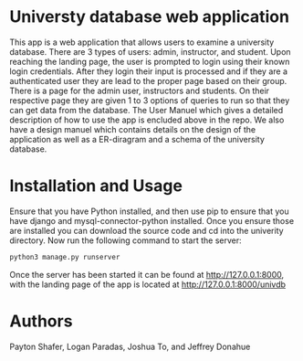 # Universty database web application
This app is a web application that allows users to examine a university database. There are 3 types of users: admin, instructor, and student. Upon reaching
the landing page, the user is prompted to login using their known login credentials. After they login their input is processed and if they are a authenticated
user they are lead to the proper page based on their group. There is a page for the admin user, instructors and students. On their respective page they are
given 1 to 3 options of queries to run so that they can get data from the database. The User Manuel which gives a detailed description of how to use the app is encluded above in the repo. We also have a design manuel which contains details on the design of the application as well as a ER-diragram and a schema of the university database.

# Installation and Usage
Ensure that you have Python installed, and then use pip to ensure that you have django and mysql-connector-python installed. Once you ensure those are 
installed you can download the source code and cd into the univerity directory. Now run the following command to start the server:
```sh
python3 manage.py runserver
```
Once the server has been started it can be found at http://127.0.0.1:8000, with the landing page of the app is located at http://127.0.0.1:8000/univdb

# Authors
Payton Shafer, Logan Paradas, Joshua To, and Jeffrey Donahue
